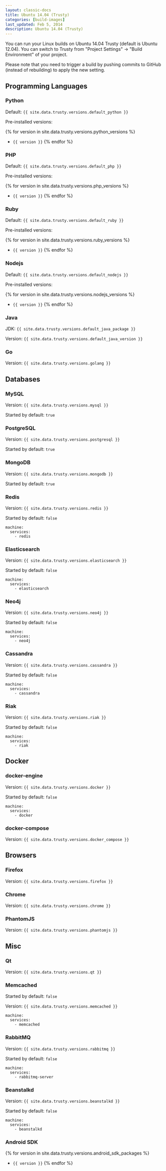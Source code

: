 ```yaml
---
layout: classic-docs
title: Ubuntu 14.04 (Trusty)
categories: [build-images]
last_updated: Feb 5, 2014
description: Ubuntu 14.04 (Trusty)
---
```


You can run your Linux builds on Ubuntu 14.04 Trusty (default is Ubuntu 12.04). You can switch to Trusty from "Project Settings" -> "Build Environment" of your project.

Please note that you need to trigger a build by pushing commits to GitHub (instead of rebuilding) to apply the new setting.

## Programming Languages

### Python

Default: `{{ site.data.trusty.versions.default_python }}`

Pre-installed versions:

{% for version in site.data.trusty.versions.python_versions %}
- `{{ version }}`
{% endfor %}

### PHP

Default: `{{ site.data.trusty.versions.default_php }}`

Pre-installed versions:

{% for version in site.data.trusty.versions.php_versions %}
- `{{ version }}`
{% endfor %}

### Ruby

Default: `{{ site.data.trusty.versions.default_ruby }}`

Pre-installed versions:

{% for version in site.data.trusty.versions.ruby_versions %}
- `{{ version }}`
{% endfor %}

### Nodejs

Default: `{{ site.data.trusty.versions.default_nodejs }}`

Pre-installed versions:

{% for version in site.data.trusty.versions.nodejs_versions %}
- `{{ version }}`
{% endfor %}

### Java

JDK: `{{ site.data.trusty.versions.default_java_package }}`

Version: `{{ site.data.trusty.versions.default_java_version }}`

### Go

Version: `{{ site.data.trusty.versions.golang }}`

## Databases

### MySQL

Version: `{{ site.data.trusty.versions.mysql }}`

Started by default: `true`

### PostgreSQL

Version: `{{ site.data.trusty.versions.postgresql }}`

Started by default: `true`

### MongoDB

Version: `{{ site.data.trusty.versions.mongodb }}`

Started by default: `true`

### Redis

Version: `{{ site.data.trusty.versions.redis }}`

Started by default: `false`

```
machine:
  services:
    - redis
```

### Elasticsearch

Version: `{{ site.data.trusty.versions.elasticsearch }}`

Started by default: `false`

```
machine:
  services:
    - elasticsearch
```

### Neo4j

Version: `{{ site.data.trusty.versions.neo4j }}`

Started by default: `false`

```
machine:
  services:
    - neo4j
```

### Cassandra

Version: `{{ site.data.trusty.versions.cassandra }}`

Started by default: `false`

```
machine:
  services:
    - cassandra
```

### Riak

Version: `{{ site.data.trusty.versions.riak }}`

Started by default: `false`

```
machine:
  services:
    - riak
```

## Docker

### docker-engine

Version: `{{ site.data.trusty.versions.docker }}`

Started by default: `false`

```
machine:
  services:
    - docker
```

### docker-compose

Version: `{{ site.data.trusty.versions.docker_compose }}`

## Browsers

### Firefox

Version: `{{ site.data.trusty.versions.firefox }}`

### Chrome

Version: `{{ site.data.trusty.versions.chrome }}`

### PhantomJS

Version: `{{ site.data.trusty.versions.phantomjs }}`

## Misc

### Qt

Version: `{{ site.data.trusty.versions.qt }}`

### Memcached

Started by default: `false`

Version: `{{ site.data.trusty.versions.memcached }}`

```
machine:
  services:
    - memcached
```

### RabbitMQ

Version: `{{ site.data.trusty.versions.rabbitmq }}`

Started by default: `false`

```
machine:
  services:
    - rabbitmq-server
```

### Beanstalkd

Version: `{{ site.data.trusty.versions.beanstalkd }}`

Started by default: `false`

```
machine:
  services:
    - beanstalkd
```

### Android SDK

{% for version in site.data.trusty.versions.android_sdk_packages %}
- `{{ version }}`
{% endfor %}
